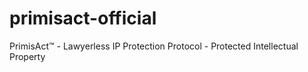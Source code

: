 # primisact-official
PrimisAct™ - Lawyerless IP Protection Protocol - Protected Intellectual Property
